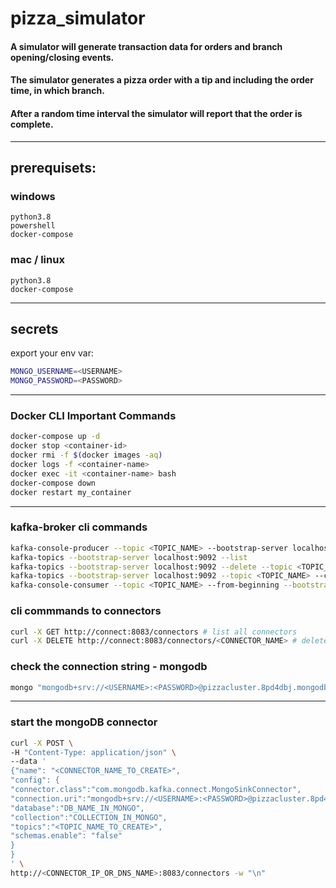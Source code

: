 # pizza_simulator
#### A simulator will generate transaction data for orders and branch opening/closing events.
#### The simulator generates a pizza order with a tip and including the order time, in which branch.
#### After a random time interval the simulator will report that the order is complete.

---

## prerequisets:

### windows
```text
python3.8
powershell
docker-compose
```

### mac / linux
```text
python3.8
docker-compose
```
---

## secrets
export your env var:
```bash
MONGO_USERNAME=<USERNAME>
MONGO_PASSWORD=<PASSWORD>
```
---

### Docker CLI Important  Commands
```bash
docker-compose up -d
docker stop <container-id>
docker rmi -f $(docker images -aq)
docker logs -f <container-name>
docker exec -it <container-name> bash
docker-compose down
docker restart my_container
```

---

### kafka-broker cli commands
```bash
kafka-console-producer --topic <TOPIC_NAME> --bootstrap-server localhost:9092
kafka-topics --bootstrap-server localhost:9092 --list
kafka-topics --bootstrap-server localhost:9092 --delete --topic <TOPIC_NAME>
kafka-topics --bootstrap-server localhost:9092 --topic <TOPIC_NAME> --create --partitions 3 --replication-factor 1
kafka-console-consumer --topic <TOPIC_NAME> --from-beginning --bootstrap-server localhost:9092
```

### cli commmands to connectors
```bash
curl -X GET http://connect:8083/connectors # list all connectors
curl -X DELETE http://connect:8083/connectors/<CONNECTOR_NAME> # delete a specific connector
```


### check the connection string - mongodb
```bash
mongo "mongodb+srv://<USERNAME>:<PASSWORD>@pizzacluster.8pd4dbj.mongodb.net/test"
```
---

### start the mongoDB connector
```bash
curl -X POST \
-H "Content-Type: application/json" \
--data '
{"name": "<CONNECTOR_NAME_TO_CREATE>",
"config": {
"connector.class":"com.mongodb.kafka.connect.MongoSinkConnector",
"connection.uri":"mongodb+srv://<USERNAME>:<PASSWORD>@pizzacluster.8pd4dbj.mongodb.net/?retryWrites=true&w=majority",
"database":"DB_NAME_IN_MONGO",
"collection":"COLLECTION_IN_MONGO",
"topics":"<TOPIC_NAME_TO_CREATE>",
"schemas.enable": "false"
}
}
' \
http://<CONNECTOR_IP_OR_DNS_NAME>:8083/connectors -w "\n"

```




